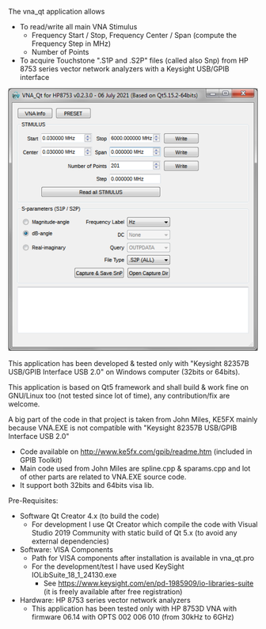 
The vna_qt application allows
* To read/write all main VNA Stimulus
  * Frequency Start / Stop, Frequency Center / Span (compute the Frequency Step in MHz)
  * Number of Points
* To acquire Touchstone ".S1P and .S2P" files (called also Snp) from HP 8753 series vector network analyzers with a Keysight USB/GPIB interface

![](VNA_Qt_HP8753.png)

This application has been developed & tested only with "Keysight 82357B USB/GPIB Interface USB 2.0" on Windows computer (32bits or 64bits).

This application is based on Qt5 framework and shall build & work fine on GNU/Linux too (not tested since lot of time), any contribution/fix are welcome.

A big part of the code in that project is taken from John Miles, KE5FX mainly because VNA.EXE is not compatible with "Keysight 82357B USB/GPIB Interface USB 2.0"
* Code available on http://www.ke5fx.com/gpib/readme.htm (included in GPIB Toolkit)
* Main code used from John Miles are spline.cpp & sparams.cpp and lot of other parts are related to VNA.EXE source code.
* It support both 32bits and 64bits visa lib.

Pre-Requisites: 
* Software Qt Creator 4.x (to build the code)
  * For development I use Qt Creator which compile the code with Visual Studio 2019 Community with static build of Qt 5.x (to avoid any external dependencies)
* Software: VISA Components
  * Path for VISA components after installation is available in vna_qt.pro
  * For the development/test I have used KeySight IOLibSuite_18_1_24130.exe
    * See https://www.keysight.com/en/pd-1985909/io-libraries-suite (it is freely available after free registration)
* Hardware: HP 8753 series vector network analyzers
  * This application has been tested only with HP 8753D VNA with firmware 06.14 with OPTS 002 006 010 (from 30kHz to 6GHz)

